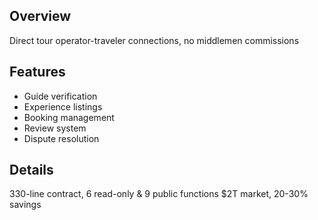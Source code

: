 ## Overview
Direct tour operator-traveler connections, no middlemen commissions
## Features
- Guide verification
- Experience listings
- Booking management  
- Review system
- Dispute resolution
## Details
330-line contract, 6 read-only & 9 public functions
$2T market, 20-30% savings
